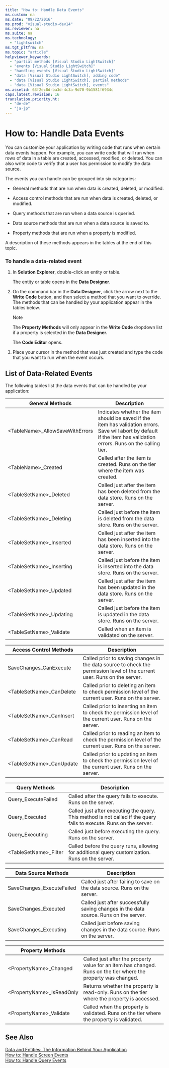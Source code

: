 ```yaml
---
title: "How to: Handle Data Events"
ms.custom: na
ms.date: "09/22/2016"
ms.prod: "visual-studio-dev14"
ms.reviewer: na
ms.suite: na
ms.technology: 
  - "lightswitch"
ms.tgt_pltfrm: na
ms.topic: "article"
helpviewer_keywords: 
  - "partial methods [Visual Studio LightSwitch]"
  - "events [Visual Studio LightSwitch]"
  - "handling events [Visual Studio LightSwitch]"
  - "data [Visual Studio LightSwitch], adding code"
  - "data [Visual Studio LightSwitch], partial methods"
  - "data [Visual Studio LightSwitch], events"
ms.assetid: 63f2ec8d-ba3d-4c3a-9d70-9b1581f6934c
caps.latest.revision: 16
translation.priority.ht: 
  - "de-de"
  - "ja-jp"
---
```

# How to: Handle Data Events
You can customize your application by writing code that runs when certain data events happen. For example, you can write code that will run when rows of data in a table are created, accessed, modified, or deleted. You can also write code to verify that a user has permission to modify the data source.  
  
 The events you can handle can be grouped into six categories:  
  
-   General methods that are run when data is created, deleted, or modified.  
  
-   Access control methods that are run when data is created, deleted, or modified.  
  
-   Query methods that are run when a data source is queried.  
  
-   Data source methods that are run when a data source is saved to.  
  
-   Property methods that are run when a property is modified.  
  
 A description of these methods appears in the tables at the end of this topic.  
  
### To handle a data-related event  
  
1.  In **Solution Explorer**, double-click an entity or table.  
  
     The entity or table opens in the **Data Designer**.  
  
2.  On the command bar in the **Data Designer**, click the arrow next to the **Write Code** button, and then select a method that you want to override. The methods that can be handled by your application appear in the tables below.  
  
    > [!NOTE]
    >  The **Property Methods** will only appear in the **Write Code** dropdown list if a property is selected in the **Data Designer.**  
  
     The **Code Editor** opens.  
  
3.  Place your cursor in the method that was just created and type the code that you want to run when the event occurs.  
  
## List of Data-Related Events  
 The following tables list the data events that can be handled by your application:  
  
|**General Methods**|Description|  
|-------------------------|-----------------|  
|\<TableName>_AllowSaveWithErrors|Indicates whether the item should be saved if the item has validation errors. Save will abort by default if the item has validation errors. Runs on the calling tier.|  
|\<TableName>_Created|Called after the item is created. Runs on the tier where the item was created.|  
|\<TableSetName>_Deleted|Called just after the item has been deleted from the data store. Runs on the server.|  
|\<TableSetName>_Deleting|Called just before the item is deleted from the data store. Runs on the server.|  
|\<TableSetName>_Inserted|Called just after the item has been inserted into the data store. Runs on the server.|  
|\<TableSetName>_Inserting|Called just before the item is inserted into the data store. Runs on the server.|  
|\<TableSetName>_Updated|Called just after the item has been updated in the data store. Runs on the server.|  
|\<TableSetName>_Updating|Called just before the item is updated in the data store. Runs on the server.|  
|\<TableSetName>_Validate|Called when an item is validated on the server.|  
  
|**Access Control Methods**|Description|  
|--------------------------------|-----------------|  
|SaveChanges_CanExecute|Called prior to saving changes in the data source to check the permission level of the current user.  Runs on the server.|  
|\<TableSetName>_CanDelete|Called prior to deleting an item to check permission level of the current user. Runs on the server.|  
|\<TableSetName>_CanInsert|Called prior to inserting an item to check the permission level of the current user. Runs on the server.|  
|\<TableSetName>_CanRead|Called prior to reading an item to check the permission level of the current user. Runs on the server.|  
|\<TableSetName>_CanUpdate|Called prior to updating an item to check the permission level of the current user. Runs on the server.|  
  
|**Query Methods**|Description|  
|-----------------------|-----------------|  
|Query_ExecuteFailed|Called after the query fails to execute. Runs on the server.|  
|Query_Executed|Called just after executing the query. This method is not called if the query fails to execute. Runs on the server.|  
|Query_Executing|Called just before executing the query. Runs on the server.|  
|\<TableSetName>_Filter|Called before the query runs, allowing for additional query customization. Runs on the server.|  
  
|**Data Source Methods**|Description|  
|-----------------------------|-----------------|  
|SaveChanges_ExecuteFailed|Called just after failing to save on the data source. Runs on the server.|  
|SaveChanges_Executed|Called just after successfully saving changes in the data source. Runs on the server.|  
|SaveChanges_Executing|Called just before saving changes in the data source. Runs on the server.|  
  
|**Property Methods**||  
|--------------------------|-|  
|\<PropertyName>_Changed|Called just after the property value for an item has changed. Runs on the tier where the property was changed.|  
|\<PropertyName>_IsReadOnly|Returns whether the property is read-only. Runs on the tier where the property is accessed.|  
|\<PropertyName>_Validate|Called when the property is validated. Runs on the tier where the property is validated.|  
  
## See Also  
 [Data and Entities: The Information Behind Your Application](../vs140/data--the-information-behind-your-application.md)   
 [How to: Handle Screen Events](../vs140/how-to--handle-silverlight-screen-events.md)   
 [How to: Handle Query Events](../vs140/how-to--handle-query-events.md)
